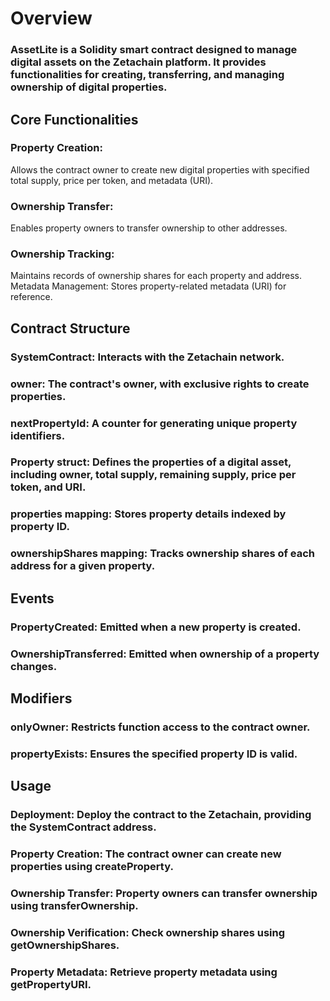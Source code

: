 # Overview

### AssetLite is a Solidity smart contract designed to manage digital assets on the Zetachain platform. It provides functionalities for creating, transferring, and managing ownership of digital properties.

## Core Functionalities

### Property Creation:
 Allows the contract owner to create new digital properties with specified total supply, price per token, and metadata (URI).
### Ownership Transfer:
 Enables property owners to transfer ownership to other addresses.
### Ownership Tracking:
 Maintains records of ownership shares for each property and address.
Metadata Management: Stores property-related metadata (URI) for reference.

## Contract Structure

### SystemContract: Interacts with the Zetachain network.
### owner: The contract's owner, with exclusive rights to create properties.
### nextPropertyId: A counter for generating unique property identifiers.
### Property struct: Defines the properties of a digital asset, including owner, total supply, remaining supply, price per token, and URI.
### properties mapping: Stores property details indexed by property ID.
### ownershipShares mapping: Tracks ownership shares of each address for a given property.

## Events
### PropertyCreated: Emitted when a new property is created.
### OwnershipTransferred: Emitted when ownership of a property changes.

## Modifiers
### onlyOwner: Restricts function access to the contract owner.
### propertyExists: Ensures the specified property ID is valid.

## Usage
### Deployment: Deploy the contract to the Zetachain, providing the SystemContract address.
### Property Creation: The contract owner can create new properties using createProperty.
### Ownership Transfer: Property owners can transfer ownership using transferOwnership.
### Ownership Verification: Check ownership shares using getOwnershipShares.
### Property Metadata: Retrieve property metadata using getPropertyURI.